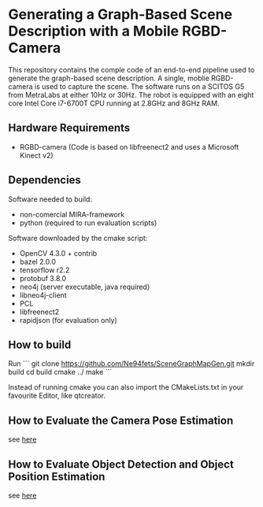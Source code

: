 # Generating a Graph-Based Scene Description with a Mobile RGBD-Camera

This repository contains the comple code of an end-to-end pipeline used to generate the graph-based scene description. A single, moblie RGBD-camera is used to capture the scene. The software runs on a SCITOS G5 from MetraLabs at either 10Hz or 30Hz. The robot is equipped with an eight core Intel Core i7-6700T CPU running at 2.8GHz and 8GHz RAM.

## Hardware Requirements
- RGBD-camera (Code is based on libfreenect2 and uses a Microsoft Kinect v2)

## Dependencies
Software needed to build:
- non-comercial MIRA-framework
- python (required to run evaluation scripts)

Software downloaded by the cmake script:
- OpenCV 4.3.0 + contrib
- bazel 2.0.0
- tensorflow r2.2
- protobuf 3.8.0
- neo4j (server executable, java required)
- libneo4j-client
- PCL
- libfreenect2
- rapidjson (for evaluation only)

## How to build
Run
´´´
git clone https://github.com/Ne94fets/SceneGraphMapGen.git
mkdir build
cd build
cmake ../
make
´´´

Instead of running cmake you can also import the CMakeLists.txt in your favourite Editor, like qtcreator.

## How to Evaluate the Camera Pose Estimation
see [here](external/evalData/PUTK/README.md)

## How to Evaluate Object Detection and Object Position Estimation
see [here](external/evalData/SUNRGBD-EvalScripts/README.md)
